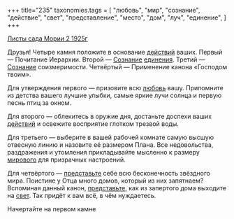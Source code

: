 +++
title="235"
taxonomies.tags = [
 "любовь",
 "мир",
 "сознание",
 "действие",
 "свет",
 "представление",
 "место",
 "дом",
 "луч",
 "единение",
]
+++

[Листы сада Мории 2 1925г](/agni/1925)

Друзья! Четыре камня положите в основание [действий](/tags/действие) ваших. Первый — Почитание Иерархии. Второй — [Сознание](/tags/сознание) [единения](/tags/единение). Третий — [Сознание](/tags/сознание) соизмеримости. Четвёртый — Применение канона «Господом твоим».   

Для утверждения первого — призовите всю [любовь](/tags/любовь) вашу. Припомните из детства вашего лучшие улыбки, самые яркие лучи солнца и первую песнь птиц за окном.   

Для второго — облекитесь в оружие дня, достаньте доспехи ваших [действий](/tags/действие) и освежите восприятие глотком трезвой воды.   

Для третьего — выберите в вашей рабочей комнате самую высшую отвесную линию и назовите её размером Плана. Все недовольства, раздражения и утомления прикладывайте мысленно к размеру [мирового](/tags/место) для призрачных настроений.   

Для четвёртого — [представьте](/tags/представление) себе всю бесконечность звёздного мира. Поистине у Отца много домов, который из них запятнаем? Вспоминая данный канон, [представьте](/tags/представление), как из запертого дома выходите на [свет](/tags/свет). Так придёт к вам всё, в чём нуждаетесь.   

Начертайте на первом камне 